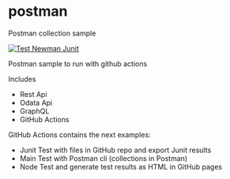 # postman
Postman collection sample

[![Test Newman Junit](https://github.com/apis3445/postman/actions/workflows/junit.yml/badge.svg)](https://github.com/apis3445/postman/actions/workflows/junit.yml)

Postman sample to run with github actions

Includes 

- Rest Api
- Odata Api
- GraphQL
- GitHub Actions

GitHub Actions contains the next examples:

- Junit Test with files in GitHub repo and export Junit results
- Main Test  with Postman cli (collections in Postman)
- Node Test and generate test results as HTML in GitHub pages


